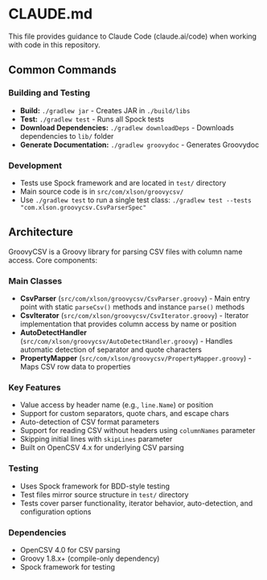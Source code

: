 # CLAUDE.md

This file provides guidance to Claude Code (claude.ai/code) when working with code in this repository.

## Common Commands

### Building and Testing
- **Build:** `./gradlew jar` - Creates JAR in `./build/libs`
- **Test:** `./gradlew test` - Runs all Spock tests
- **Download Dependencies:** `./gradlew downloadDeps` - Downloads dependencies to `lib/` folder
- **Generate Documentation:** `./gradlew groovydoc` - Generates Groovydoc

### Development
- Tests use Spock framework and are located in `test/` directory
- Main source code is in `src/com/xlson/groovycsv/`
- Use `./gradlew test` to run a single test class: `./gradlew test --tests "com.xlson.groovycsv.CsvParserSpec"`

## Architecture

GroovyCSV is a Groovy library for parsing CSV files with column name access. Core components:

### Main Classes
- **CsvParser** (`src/com/xlson/groovycsv/CsvParser.groovy`) - Main entry point with static `parseCsv()` methods and instance `parse()` methods
- **CsvIterator** (`src/com/xlson/groovycsv/CsvIterator.groovy`) - Iterator implementation that provides column access by name or position
- **AutoDetectHandler** (`src/com/xlson/groovycsv/AutoDetectHandler.groovy`) - Handles automatic detection of separator and quote characters
- **PropertyMapper** (`src/com/xlson/groovycsv/PropertyMapper.groovy`) - Maps CSV row data to properties

### Key Features
- Value access by header name (e.g., `line.Name`) or position
- Support for custom separators, quote chars, and escape chars
- Auto-detection of CSV format parameters
- Support for reading CSV without headers using `columnNames` parameter
- Skipping initial lines with `skipLines` parameter
- Built on OpenCSV 4.x for underlying CSV parsing

### Testing
- Uses Spock framework for BDD-style testing
- Test files mirror source structure in `test/` directory
- Tests cover parser functionality, iterator behavior, auto-detection, and configuration options

### Dependencies
- OpenCSV 4.0 for CSV parsing
- Groovy 1.8.x+ (compile-only dependency)
- Spock framework for testing